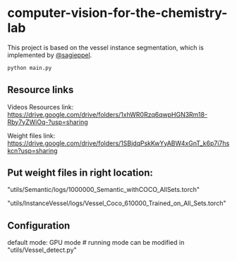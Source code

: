 # computer-vision-for-the-chemistry-lab

This project is based on the vessel instance segmentation, which is implemented by [@sagieppel](https://github.com/sagieppel).

```bash
python main.py
```

## Resource links

Videos Resources link: https://drive.google.com/drive/folders/1xhWR0Rzq6qwpHGN3Rm18-Rby7yZWiOq-?usp=sharing

Weight files link: https://drive.google.com/drive/folders/1SBjdqPskKwYyABW4xGnT_k6p7i7hskcn?usp=sharing

## Put weight files in right location:

"utils/Semantic/logs/1000000_Semantic_withCOCO_AllSets.torch"

"utils/InstanceVessel/logs/Vessel_Coco_610000_Trained_on_All_Sets.torch"

## Configuration

default mode: GPU mode # running mode can be modified in "utils/Vessel_detect.py"
